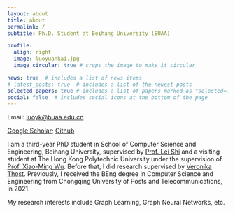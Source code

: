 ```yaml
---
layout: about
title: about
permalink: /
subtitle: Ph.D. Student at Beihang University (BUAA)

profile:
  align: right
  image: luoyuankai.jpg
  image_circular: true # crops the image to make it circular

news: true  # includes a list of news items
# latest_posts: true  # includes a list of the newest posts
selected_papers: true # includes a list of papers marked as "selected={true}"
social: false  # includes social icons at the bottom of the page
---
```


Email: luoyk@buaa.edu.cn

[Google Scholar](https://scholar.google.com/citations?user=33f_QqAAAAAJ&hl=en); [Github](https://github.com/LUOyk1999)

I am a third-year PhD student in School of Computer Science and Engineering, Beihang University, supervised by [Prof. Lei Shi](https://leishidata.com/) and a visiting student at The Hong Kong Polytechnic University under the supervision of [Prof. Xiao-Ming Wu](https://www4.comp.polyu.edu.hk/~csxmwu/). Before that, I did research supervised by [Veronika Thost](https://mitibmwatsonailab.mit.edu/people/veronika-thost/). Previously, I received the BEng degree in Computer Science and Engineering from Chongqing University of Posts and Telecommunications, in 2021.

My research interests include Graph Learning, Graph Neural Networks, etc.